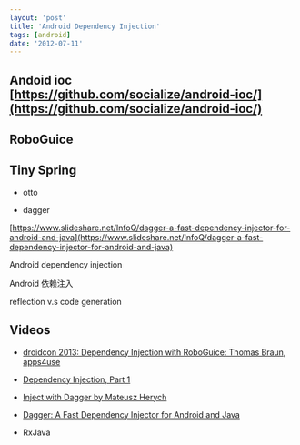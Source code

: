 ```yaml
---
layout: 'post'
title: 'Android Dependency Injection'
tags: [android]
date: '2012-07-11'
---
```


## Andoid ioc [https://github.com/socialize/android-ioc/](https://github.com/socialize/android-ioc/)

## RoboGuice

## Tiny Spring

- otto

- dagger

[https://www.slideshare.net/InfoQ/dagger-a-fast-dependency-injector-for-android-and-java](https://www.slideshare.net/InfoQ/dagger-a-fast-dependency-injector-for-android-and-java)

Android dependency injection

Android 依赖注入

reflection v.s code generation

## Videos

- [droidcon 2013: Dependency Injection with RoboGuice: Thomas Braun, apps4use](https://www.youtube.com/watch?v=-npv20gWftc)

- [Dependency Injection, Part 1](https://www.youtube.com/watch?v=GQD5UAUKGfc)

- [Inject with Dagger by Mateusz Herych](https://www.youtube.com/watch?v=bf5oDskcVAo)

- [Dagger: A Fast Dependency Injector for Android and Java](http://www.infoq.com/presentations/Dagger)

- RxJava
